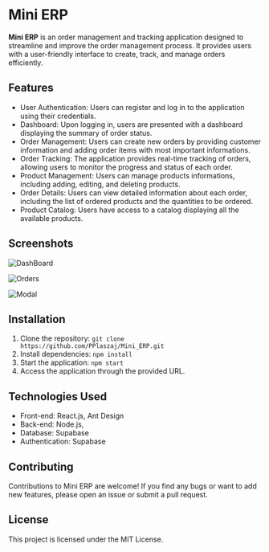 # Mini ERP

**Mini ERP** is an order management and tracking application designed to streamline and improve the order management process. It provides users with a user-friendly interface to create, track, and manage orders efficiently.

## Features

- User Authentication: Users can register and log in to the application using their credentials.
- Dashboard: Upon logging in, users are presented with a dashboard displaying the summary of order status.
- Order Management: Users can create new orders by providing customer information and adding order items with most important informations.
- Order Tracking: The application provides real-time tracking of orders, allowing users to monitor the progress and status of each order.
- Product Management: Users can manage products informations, including adding, editing, and deleting products.
- Order Details: Users can view detailed information about each order, including the list of ordered products and the quantities to be ordered.
- Product Catalog: Users have access to a catalog displaying all the available products.

 ## Screenshots

![DashBoard](https://i.postimg.cc/qB3Tk0Qz/352shots-so.png)

![Orders](https://i.postimg.cc/wjtPkQP3/821shots-so.png)

![Modal](https://i.postimg.cc/GtT8KpWW/282shots-so.png)

## Installation

1. Clone the repository: `git clone https://github.com/PPlaszaj/Mini_ERP.git`
2. Install dependencies: `npm install`
4. Start the application: `npm start`
5. Access the application through the provided URL.

## Technologies Used

- Front-end: React.js, Ant Design
- Back-end: Node.js, 
- Database: Supabase
- Authentication: Supabase

## Contributing

Contributions to Mini ERP are welcome! If you find any bugs or want to add new features, please open an issue or submit a pull request.

## License

This project is licensed under the MIT License.
